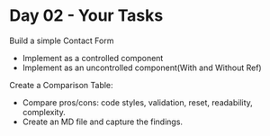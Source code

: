 # Day 02 - Your Tasks

Build a simple Contact Form

- Implement as a controlled component
- Implement as an uncontrolled component(With and Without Ref)

Create a Comparison Table:

- Compare pros/cons: code styles, validation, reset, readability, complexity.
- Create an MD file and capture the findings.